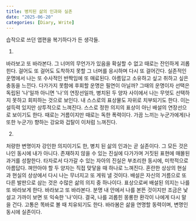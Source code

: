 ```yaml
---
title: 병치된 삶의 인과와 실존
date: "2025-06-20"
categories: [Diary, Write]
---
```


습작으로 쓰던 엽편을 복기하다가 든 생각들.

1.

바라보고 또 바라본다. 그 너머의 무언가가 있음을 확실할 수 없고 때로는 잔인하게 괴롭힌다. 걸어도 또 걸어도 도착하지 못할 그 너머를 응시하며 다시 또 걸어간다. 실존적인 운명에서 나는 또 수사적인 반짝임에 또 매료된다. 아름답고 소유하고 싶고 취하고 싶은 충동을 느낀다. 다가가지 못함에 후회할 운명은 필연이 아닐까? 그때의 운명이자 선택은 독립된 '나'일까 아니면 '나'의 연장선일까, 병치된 두 양자 사이에서 나는 무엇도 선택하지 못하고 회피하는 것으로 보인다. 내 스스로의 표상물도 자위로 치부되기도 한다. 이는 설득력 있지만 상투적으로 느껴진다. 스스로 정한 의지의 표상이 아닌 배설의 연장선으로 보이기도 한다. 때로는 거름이지만 때로는 독한 폭력이다. 가끔 느끼는 누군가에게(나 또한 누군가) 향하는 강요와 겁탈이 이처럼 느껴진다.

2.

처량한 변명이자 강인한 의지이기도 한, 병치 된 삶의 인과는 곧 실존이다. 그 모든 것은 나인 동시에 내가 아니다. 존재하지 않을 수 있는 진실에 다가가며 거짓된 표현에 매몰된 과거를 성찰한다. 타자로서 다가갈 수 있는 자아의 진실은 부조리한 동시에, 미학적으로 아름답다. 껴안아야 할 두 양자는 직접 맞닿을 때 하나로 느껴진다. 혼란한 상상의 현실과 현실의 상상에서 다시 나는 무너지고 또 게워 낼 것이다. 배설은 자신의 거름으로 또 다른 발판으로 삼는 것은 수많은 삶의 의지 중 하나이다. 표상으로써 배설된 의지는 나를 또 바라보게 한다. 바라보고 또 바라본다. 분명 내 안에서 나를 본뜬 것이지만 조금은 낯설고 가까이 보면 또 익숙한 '나'이다. 결국, 나를 괴롭힌 몽롱한 환각이 나에게 다시 말을 건다. 고통은 똑바로 볼 때 치유되기도 한다. 바라봄은 삶을 연명할 동력이며, 변명인 동시에 실존이다.